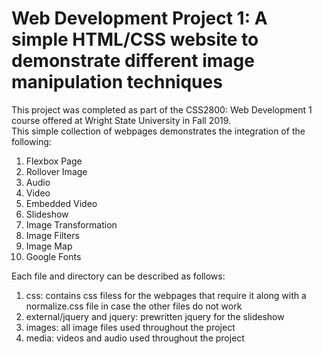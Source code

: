 # Web Development Project 1: A simple HTML/CSS website to demonstrate different image manipulation techniques
This project was completed as part of the CSS2800: Web Development 1 course offered at Wright State University in Fall 2019. <br />
This simple collection of webpages demonstrates the integration of the following: <br />
1. Flexbox Page
2. Rollover Image
3. Audio
4. Video
5. Embedded Video
6. Slideshow
7. Image Transformation
8. Image Filters
9. Image Map
10. Google Fonts

Each file and directory can be described as follows: <br />
1. css: contains css filess for the webpages that require it along with a normalize.css file in case the other files do not work
2. external/jquery and jquery: prewritten jquery for the slideshow
3. images: all image files used throughout the project
4. media: videos and audio used throughout the project
